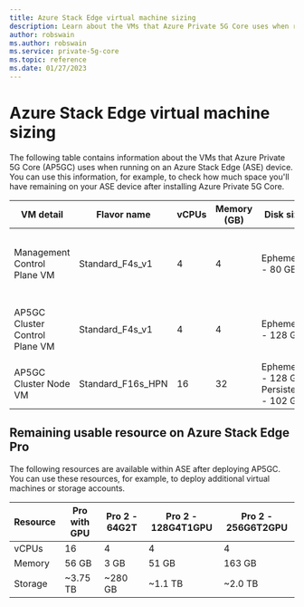 ```yaml
---
title: Azure Stack Edge virtual machine sizing
description: Learn about the VMs that Azure Private 5G Core uses when running on an Azure Stack Edge device.
author: robswain
ms.author: robswain
ms.service: private-5g-core
ms.topic: reference
ms.date: 01/27/2023
---
```


# Azure Stack Edge virtual machine sizing

The following table contains information about the VMs that Azure Private 5G Core (AP5GC) uses when running on an Azure Stack Edge (ASE) device. You can use this information, for example, to check how much space you'll have remaining on your ASE device after installing Azure Private 5G Core.

| VM detail | Flavor name | vCPUs | Memory (GB) | Disk size | VM function |
|---|---|---|---|---|---|
| Management Control Plane VM | Standard_F4s_v1 | 4 | 4 | Ephemeral - 80 GB | Management Control Plane to create Kubernetes clusters |
| AP5GC Cluster Control Plane VM | Standard_F4s_v1 | 4 | 4 | Ephemeral - 128 GB | Control Plane of the Kubernetes cluster used for AP5GC |
| AP5GC Cluster Node VM | Standard_F16s_HPN | 16 | 32 | Ephemeral - 128 GB </br> Persistent - 102 GB | AP5GC workload node |

## Remaining usable resource on Azure Stack Edge Pro

The following resources are available within ASE after deploying AP5GC. You can use these resources, for example, to deploy additional virtual machines or storage accounts.

| Resource | Pro with GPU | Pro 2 - 64G2T | Pro 2 - 128G4T1GPU | Pro 2 - 256G6T2GPU |
|----------|--------------|---------------|--------------------|--------------------|
| vCPUs    | 16           | 4             | 4                  | 4                  |
| Memory   | 56 GB        | 3 GB          | 51 GB              | 163 GB             |
| Storage  | ~3.75 TB     | ~280 GB       | ~1.1 TB            | ~2.0 TB            |
